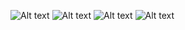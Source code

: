 

![Alt text](Screenshot_1.png?raw=true "Title")
![Alt text](Screenshot_3.png?raw=true "Title")
![Alt text](Screenshot_2.png?raw=true "Title")
![Alt text](Screenshot_4.png?raw=true "Title")


